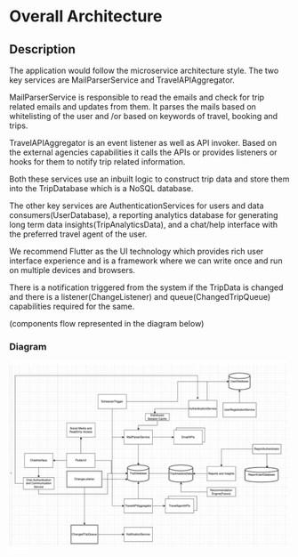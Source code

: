 # Overall Architecture

## Description
The application would follow the microservice architecture style. The two key services are MailParserService and TravelAPIAggregator. 

MailParserService is responsible to read the emails and check for trip related emails and updates from them. It parses the mails based on whitelisting of the user and /or based on keywords of travel, booking and trips. 

TravelAPIAggregator is an event listener as well as API invoker. Based on the external agencies capabilities it calls the APIs or provides listeners or hooks for them to notify trip related information.

Both these services use an inbuilt logic to construct trip data and store them into the TripDatabase which is a NoSQL database.

The other key services are AuthenticationServices for users and data consumers(UserDatabase), a reporting analytics database for generating long term data insights(TripAnalyticsData), and a chat/help interface with the preferred travel agent of the user.


We recommend Flutter as the UI technology which provides rich user interface experience and is a framework where we can write once and run on multiple devices and browsers.

There is a notification triggered from the system if the TripData is changed and there is a listener(ChangeListener) and queue(ChangedTripQueue) capabilities required for the same.

(components flow represented in the diagram below)

### Diagram 

![Diagram](../assets/Arch_diagram_main_1.png)
